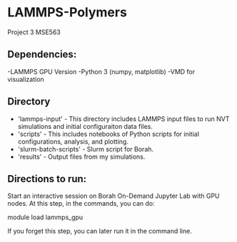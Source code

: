 # LAMMPS-Polymers
Project 3 MSE563

## Dependencies:
-LAMMPS GPU Version
-Python 3 (numpy, matplotlib)
-VMD for visualization

## Directory
- 'lammps-input' - This directory includes LAMMPS input files to run NVT simulations and initial configuraiton data files.
- 'scripts' - This includes notebooks of Python scripts for initial configurations, analysis, and plotting.
- 'slurm-batch-scripts' - Slurm script for Borah.
- 'results' - Output files from my simulations.

## Directions to run:

Start an interactive session on Borah On-Demand Jupyter Lab with GPU nodes. At this step, in the commands, you can do:

module load lammps_gpu

If you forget this step, you can later run it in the command line.

